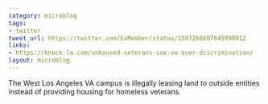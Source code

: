 ```yaml
---
category: microblog
tags:
- twitter
tweet_url: https://twitter.com/ExMember/status/1597266607645990912
links:
- https://knock-la.com/unhoused-veterans-sue-va-over-discrimination/
layout: microblog
---
```

The West Los Angeles VA campus is illegally leasing land to outside entities instead of providing housing for homeless veterans.
